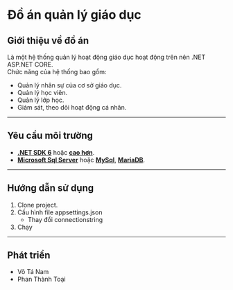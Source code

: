 # Đồ án quản lý giáo dục

## Giới thiệu về đồ án

Là một hệ thống quản lý hoạt động giáo dục hoạt động trên nên .NET ASP.NET CORE.\
Chức năng của hệ thống bao gồm:

* Quản lý nhân sự của cơ sở giáo dục.
* Quản lý học viên.
* Quản lý lớp học.
* Giám sát, theo dõi hoạt động cá nhân.

***

## Yêu cầu môi trường

* **[.NET SDK 6](https://dotnet.microsoft.com/en-us/download/dotnet/6.0)** hoặc **[cao hơn](https://dotnet.microsoft.com/en-us/download/dotnet)**.
* **[Microsoft Sql Server](https://www.microsoft.com/en-us/sql-server/sql-server-downloads)** hoặc **[MySql](https://dev.mysql.com/downloads/)**, **[MariaDB](https://mariadb.org/download/)**.

***

## Hướng dẫn sử dụng

1. Clone project.
2. Cấu hình file appsettings.json
    * Thay đổi connectionstring
3. Chạy

***

## Phát triển

* Võ Tá Nam
* Phan Thành Toại
